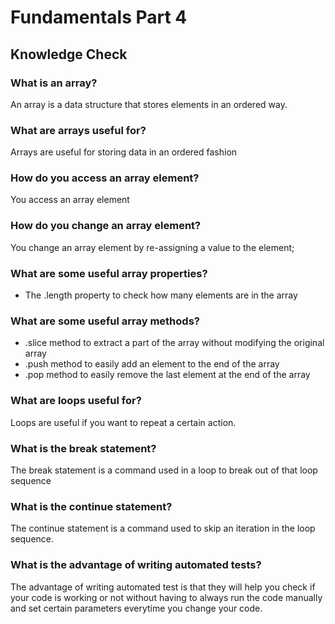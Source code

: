 # Fundamentals Part 4

## Knowledge Check

### What is an array?

An array is a data structure that stores elements in an ordered way.

### What are arrays useful for?

Arrays are useful for storing data in an ordered fashion

### How do you access an array element?

You access an array element

### How do you change an array element?

You change an array element by re-assigning a value to the element;

### What are some useful array properties?

- The .length property to check how many elements are in the array

### What are some useful array methods?

- .slice method to extract a part of the array without modifying the original array
- .push method to easily add an element to the end of the array
- .pop method to easily remove the last element at the end of the array

### What are loops useful for?

Loops are useful if you want to repeat a certain action.

### What is the break statement?

The break statement is a command used in a loop to break out of that loop sequence

### What is the continue statement?

The continue statement is a command used to skip an iteration in the loop sequence.

### What is the advantage of writing automated tests?

The advantage of writing automated test is that they will help you check if your code is working or not without having to always run the code manually and set certain parameters everytime you change your code.
